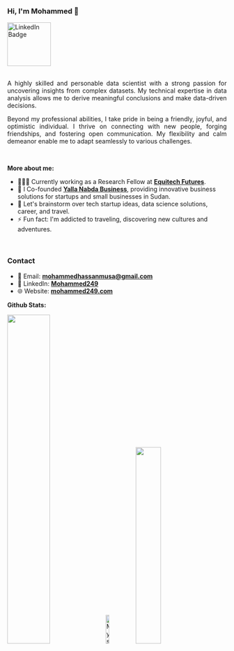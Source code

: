 <!-- Introduction -->

### Hi, I'm Mohammed :wave:


<div>

<a href="https://www.linkedin.com/in/mohammed249/" target="_blank">
  <img alt="LinkedIn Badge" width="100px" src="https://img.shields.io/badge/-LinkedIn-blue?style=for-the-badge&logo=Linkedin&logoColor=white" />
</a>

</div>


<br/>


<!-- Bio and interest -->
<div>
<p align="justify">
A highly skilled and personable data scientist with a strong passion for uncovering insights from complex datasets. My technical expertise in data analysis allows me to derive meaningful conclusions and make data-driven decisions.
</p>

<p align="justify">
Beyond my professional abilities, I take pride in being a friendly, joyful, and optimistic individual. I thrive on connecting with new people, forging friendships, and fostering open communication. My flexibility and calm demeanor enable me to adapt seamlessly to various challenges.
</p>  
</br>


**More about me:**

- 👨🏽‍💻  Currently working as a Research Fellow at [**Equitech Futures**](https://www.equitechfutures.com/).
- 🌟  I Co-founded [**Yalla Nabda Business**](https://www.ynb.sd/), providing innovative business solutions for startups and small businesses in Sudan.
- 💬  Let's brainstorm over tech startup ideas, data science solutions, career, and travel.
- ⚡  Fun fact: I'm addicted to traveling, discovering new cultures and adventures.

<br/>

### Contact

- 📨 Email: [**mohammedhassanmusa@gmail.com**](mailto:mohammedhassanmusa@gmail.com)
- 🔗 LinkedIn: [**Mohammed249**](https://linkedin.com/in/mohammed249/)
- 🌐 Website: [**mohammed249.com**](https://www.mohammed249.com/)


<!-- Stats -->

**Github Stats:**

<div align="left">
<picture>
<source media="(prefers-color-scheme: light)" srcset="https://github-readme-stats-eight-theta.vercel.app/api?username=mohammed-249&&count_private=true&show_icons=true&bg_color=ffffff&title_color=1f1f1f&text_color=1f1f1f&icon_color=ffbb00&hide_border=true">
<img width="44%" src="https://github-readme-stats-eight-theta.vercel.app/api?username=mohammed-249&&count_private=true&show_icons=true&bg_color=0D1117&title_color=ffffff&text_color=929292&icon_color=F1E05A&hide_border=true"/>
</picture>

<picture>
 <img width="13%"  title="🔥 Get streak stats for your profile at git.io/streak-stats" alt="My streak" src="https://github-readme-streak-stats.herokuapp.com/?user=mohammed-249&theme=github-dark-blue&hide_border=true&stroke=0000&hide_total_contributions=true&background=060A0CD0&hide_current_streak=true&card_width=130"/>
</picture>

<picture>
<source media="(prefers-color-scheme: light)" srcset="https://github-readme-stats-eight-theta.vercel.app/api/top-langs/?username=mohammed-249&layout=compact&bg_color=ffffff&title_color=1f1f1f&text_color=1f1f1f&hide_border=true">
<img width="34%" src="https://github-readme-stats-eight-theta.vercel.app/api/top-langs/?username=mohammed-249&layout=compact&bg_color=0D1117&title_color=ffffff&text_color=929292&hide_border=true" />
</picture>

</div>


       
</p>

<br/>

